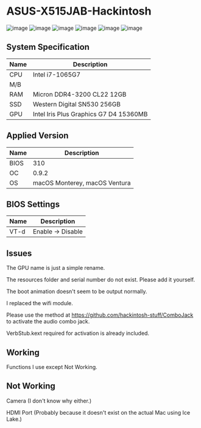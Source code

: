 # ASUS-X515JAB-Hackintosh
![image](https://github.com/yopoplay/ASUS-X515JAB-Hackintosh/assets/105102345/8d7b4274-9205-4f4f-ad7b-0e31e3309a64)
![image](https://github.com/yopoplay/ASUS-X515JAB-Hackintosh/assets/105102345/18311f80-c0ef-499f-92e4-80b469f21ba4)
![image](https://github.com/yopoplay/ASUS-X515JAB-Hackintosh/assets/105102345/778260d6-cb69-4bbc-a84e-80c2a1324d62)
![image](https://github.com/yopoplay/ASUS-X515JAB-Hackintosh/assets/105102345/8101c81f-94ec-472e-93f6-cbeb196ed839)
![image](https://github.com/yopoplay/ASUS-X515JAB-Hackintosh/assets/105102345/c09dd26e-eb1b-4a0a-b43e-6d966c29e49f)
![image](https://github.com/yopoplay/ASUS-X515JAB-Hackintosh/assets/105102345/0fc89889-64d4-498f-93ec-fa709dd345a8)

## System Specification
| Name | Description |
| - | - |
| CPU | Intel i7-1065G7 |
| M/B |  |
| RAM | Micron DDR4-3200 CL22 12GB |
| SSD | Western Digital SN530 256GB |
| GPU | Intel Iris Plus Graphics G7 D4 15360MB |

## Applied Version
| Name | Description |
| - | - |
| BIOS | 310 |
| OC | 0.9.2 |
| OS | macOS Monterey, macOS Ventura |

## BIOS Settings
| Name | Description |
| - | - |
| VT-d | Enable -> Disable |

## Issues
The GPU name is just a simple rename.

The resources folder and serial number do not exist. Please add it yourself.

The boot animation doesn't seem to be output normally.

I replaced the wifi module.

Please use the method at https://github.com/hackintosh-stuff/ComboJack to activate the audio combo jack.

VerbStub.kext required for activation is already included.

## Working
Functions I use except Not Working.

## Not Working
Camera (I don't know why either.)

HDMI Port (Probably because it doesn't exist on the actual Mac using Ice Lake.)
